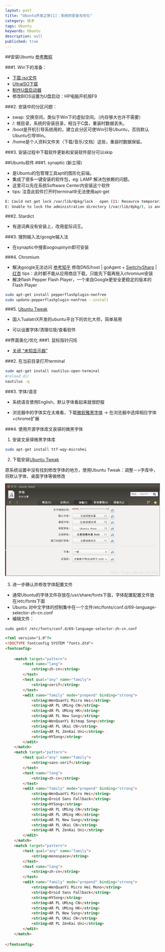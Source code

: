 ```yaml
---
layout: post
title: "Ubuntu开发之旅[1]：系统的安装与优化"
category: 技术
tags: Ubuntu
keywords: Ubuntu
description: null
published: true
---
```


##安装Ubuntu 
[参考教程](http://jingyan.baidu.com/article/ff42efa9423991c19e22020d.html)

###1. Win下的准备：
- [下载.iso文件](http://www.ubuntu.com/download/desktop)
- [UltraISO下载](http://www.baidu.com/s?&wd=UltraISO)
- [制作U盘启动器](http://jingyan.baidu.com/article/d169e186800f02436711d87b.html)
- 修改BIOS设置为U盘启动：HP电脑开机按F9

###2. 安装中的分区问题：
- swap: 交换空间，类似于Win下的虚拟空间。（内存够大也许不需要）
- /: 根目录，系统的安装目录，相当于C盘，重装时数据丢失。
- /boot是开机引导系统用的，建立此分区可使Win引导Ubuntu，否则默认Ubuntu引导Win。
- /home是个人资料文件夹（下载/音乐/文档）这些，重装时数据保留。

###3. 安装过程中下载软件更新和安装软件部分可以skip

##Ubuntu软件
###1. synaptic (新立得) 
- 是Ubuntu的包管理工具apt的图形化前端。
- 集成了很多一键安装的软件包，eg: LAMP 解决包依赖的问题。
- 这里可以先在系统Software Center内安装这个软件
- tips: 注意此软件打开时terminal中无法使用apt-get

```bash
E: Could not get lock /var/lib/dpkg/lock - open (11: Resource temporarily unavailable)
E: Unable to lock the administration directory (/var/lib/dpkg/), is another process using it?
```

###2. Stardict
- 有道词典没有安装上，改用星际词王。

###3. 搜狗输入法/google输入法
- 在synaptic中搜索*sogoupinyin*即可安装

###4. Chromium
- 解决google无法访问 [参考知乎](http://www.zhihu.com/question/21245060/answer/27201877)
修改DNS/host | goAgent + [SwitchySharp](http://www.baidu.com/s?&wd=SwitchySharp) | [红杏](http://botey.cn/UPLOAD/All_Files/Chrome_Red.rar) 
tips：此时都不能从应用商店下载，只能先下载再拖入chromium安装
- 解决flash
Pepper Flash Player，一个来自Google更安全更稳定的版本的Flash Player

```bash
sudo apt-get install pepperflashplugin-nonfree
sudo update-pepperflashplugin-nonfree --install
```

###5. [Ubuntu Tweak](http://ubuntu-tweak.com/)
- 国人TualatriX开发的ubuntu平台下的优化大师，简单易用

- 可以设置字体/清理垃圾/查看软件

##界面美化/优化 
###1. 鼠标指针闪烁
- [关闭 “未知显示器”](http://jingyan.baidu.com/article/3aed632e78668970108091c0.html)

###2. 在当前目录打开terminal
```bash
sudo apt-get install nautilus-open-terminal
#reload dir
nautilus -q
```

###3. 字体/语言

- 系统语言使用English，默认字体看起来就很舒服

- 浏览器中的字体实在太难看，下载[微软雅黑字体](http://www.baidu.com/s?&wd=微软雅黑字体) -> 在浏览器中选择相应字体+chrome扩展

###4. 使用开源字体库文泉驿的微黑字体

1) 安装文泉驿微黑字体库

```sh
sudo apt-get install ttf-wqy-microhei
```

2) 下载安装[Ubuntu Tweak](http://ubuntu-tweak.com/)

原系统设置中没有找到修改字体的地方，使用Ubuntu Tweak：调整－>字库中，将默认字体、桌面字体等做修改

![set-tweak](/public/img/tech/tweak.png)

3) 进一步确认并修改字体配置文件
>
- 通常Ubuntu的字体文件存放在/usr/share/fonts下面，字体配置配置文件放在/etc/fonts下面
- Ubuntu 对中文字体的控制集中在一个文件/etc/fonts/conf.d/69-language-selector-zh-cn.conf
- 编辑文件：

`sudo gedit /etc/fonts/conf.d/69-language-selector-zh-cn.conf `

```html
<?xml version="1.0"?>
<!DOCTYPE fontconfig SYSTEM "fonts.dtd">
<fontconfig>

    <match target="pattern">
        <test name="lang">
            <string>zh-cn</string>
        </test>
        <test qual="any" name="family">
            <string>serif</string>
        </test>
        <edit name="family" mode="prepend" binding="strong">
            <string>WenQuanYi Micro Hei</string>
            <string>AR PL UMing CN</string>
            <string>AR PL UMing HK</string>
            <string>AR PL New Sung</string>
            <string>WenQuanYi Bitmap Song</string>
            <string>AR PL UKai CN</string>
            <string>AR PL ZenKai Uni</string>
            <string>HYSong</string>
        </edit>
    </match> 
    <match target="pattern">
        <test qual="any" name="family">
            <string>sans-serif</string>
        </test>
        <test name="lang">
            <string>zh-cn</string>
        </test>
        <edit name="family" mode="prepend" binding="strong">
            <string>WenQuanYi Micro Hei</string>
            <string>Droid Sans Fallback</string>
            <string>HYSong</string>
            <string>AR PL UMing CN</string>
            <string>AR PL UMing HK</string>
            <string>AR PL New Sung</string>
            <string>AR PL UKai CN</string>
            <string>AR PL ZenKai Uni</string>
        </edit>
    </match> 
    <match target="pattern">
        <test qual="any" name="family">
            <string>monospace</string>
        </test>
        <test name="lang">
            <string>zh-cn</string>
        </test>
        <edit name="family" mode="prepend" binding="strong">
            <string>WenQuanYi Micro Hei Mono</string>
            <string>Droid Sans Fallback</string>
            <string>HYSong</string>
            <string>AR PL UMing CN</string>
            <string>AR PL UMing HK</string>
            <string>AR PL New Sung</string>
            <string>AR PL UKai CN</string>
            <string>AR PL ZenKai Uni</string>
        </edit>
    </match> 

</fontconfig>
```
